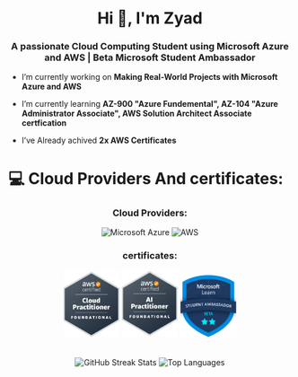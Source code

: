 <h1 align="center">Hi 👋, I'm Zyad</h1>
<h3 align="center">A passionate Cloud Computing Student using Microsoft Azure and AWS | Beta Microsoft Student Ambassador</h3>



-  I’m currently working on **Making Real-World Projects with Microsoft Azure and AWS**

-  I’m currently learning **AZ-900 "Azure Fundemental", AZ-104 "Azure Administrator Associate", AWS Solution Architect Associate certfication**  

-  I’ve Already achived **2x AWS Certificates**  

# 💻 Cloud Providers And certificates:

<h3 align="center">Cloud Providers:</h3>
<p align="center"> 
  <img src="https://upload.wikimedia.org/wikipedia/commons/thumb/f/fa/Microsoft_Azure.svg/1200px-Microsoft_Azure.svg.png" alt="Microsoft Azure" width=100px; hight=100px;/>
  <img src="https://logolook.net/wp-content/uploads/2023/09/Amazon-Web-Services-Logo.png" alt="AWS" width=150px; hight=150px;/>
</p>

<h3 align="center">certificates:</h3>
<p align="center"> 
  <img src="https://raw.githubusercontent.com/Zyaddhossam/Zyad-Hossam/main/Pics/CLF-C02.png" alt="CLF-C02" width=100px; hight=100px;/>
  <img src="https://raw.githubusercontent.com/Zyaddhossam/Zyad-Hossam/main/Pics/AIF-C01.png" alt="AIF-C01" width=100px; hight=100px;/>
  <img src="https://raw.githubusercontent.com/Zyaddhossam/Zyad-Hossam/main/Pics/Beta.png" alt="Beta student ambassador" width=100px; hight=100px;/>
</p>


<div align="center" style="padding: 20px;">
    <img src="https://github-readme-streak-stats.herokuapp.com/?user=Zyaddhossam&theme=dark&hide_border=false" alt="GitHub Streak Stats" />
    <img src="https://github-readme-stats.vercel.app/api/top-langs/?username=Zyaddhossam&theme=dark&hide_border=false&include_all_commits=true&count_private=true&layout=compact" alt="Top Languages" />
</div>


